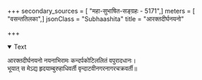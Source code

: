 +++
secondary_sources = [ "महा-सुभाषित-सङ्ग्रहः - 5171",]
meters = [ "वसन्ततिलका",]
jsonClass = "Subhaashita"
title = "आरक्तदीर्घनयनो"

+++

<details open><summary>Text</summary>

आरक्तदीर्घनयनो नयनाभिरामः कन्दर्पकोटिललितं वपुरादधानः।  
भूयात् स मेऽद्य हृदयाम्बुरुहाधिवर्ती वृन्दाटवीनगरनागरचक्रवर्ती॥
</details>

